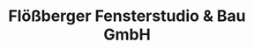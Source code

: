 ---
title: "Flößberger Fensterstudio & Bau GmbH"
url: /frohburg/floessberger-fensterstudio-und-bau-gmbh/
shop: Glaserei
---
